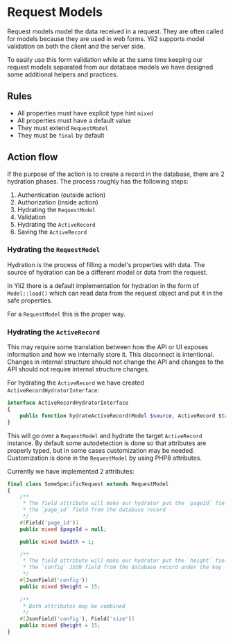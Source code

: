 # Request Models

Request models model the data received in a request. They are often called for models because they are used in web forms.
Yii2 supports model validation on both the client and the server side.

To easily use this form validation while at the same time keeping our request models separated from our database models
we have designed some additional helpers and practices.



## Rules
- All properties must have explicit type hint `mixed`
- All properties must have a default value
- They must extend `RequestModel`
- They must be `final` by default

## Action flow
If the purpose of the action is to create a record in the database, there are 2 hydration phases.
The process roughly has the following steps:
1. Authentication (outside action)
2. Authorization (inside action)
3. Hydrating the `RequestModel`
4. Validation
5. Hydrating the `ActiveRecord`
6. Saving the `ActiveRecord`


### Hydrating the `RequestModel`
Hydration is the process of filling a model's properties with data. The source of hydration can be a different model or
data from the request.

In Yii2 there is a default implementation for hydration in the form of `Model::load()` which can read data from the request
object and put it in the safe properties.

For a `RequestModel` this is the proper way.

### Hydrating the `ActiveRecord`
This may require some translation between how the API or UI exposes information and how we internally store it. This
disconnect is intentional. Changes in internal structure should not change the API and changes to the API should not 
require internal structure changes.

For hydrating the `ActiveRecord` we have created `ActiveRecordHydratorInterface`:
```php
interface ActiveRecordHydratorInterface
{
    public function hydrateActiveRecord(Model $source, ActiveRecord $target): void;
}
```

This will go over a `RequestModel` and hydrate the target `ActiveRecord` instance.
By default some autodetection is done so that attributes are properly typed, but in some cases customization may be needed.
Customization is done in the `RequestModel` by using PHP8 attributes.

Currently we have implemented 2 attributes:
```php
final class SomeSpecificRequest extends RequestModel
{
    /**
     * The field attribute will make our hydrator put the `pageId` field from the model into
     * the `page_id` field from the database record  
     */
    #[Field('page_id')]
    public mixed $pageId = null;

    public mixed $width = 1;

    /**
     * The field attribute will make our hydrator put the `height` field from the model into
     * the `config` JSON field from the database record under the key 'height'  
     */
    #[JsonField('config')]    
    public mixed $height = 15;
    
    /**
     * Both attributes may be combined
     */
    #[JsonField('config'), Field('size')]    
    public mixed $height = 15;
}
```
